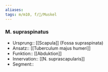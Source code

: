 ```yaml
---
aliases: 
tags: m/m10, f/🦴/Muskel
---
```

### M. supraspinatus
- Ursprung:: [[Scapula]] (Fossa supraspinata)
- Ansatz:: [[Tuberculum majus humeri]]
- Funktion:: [[Abduktion]]
- Innervation:: [[N. suprascapularis]]
- Segment:: 